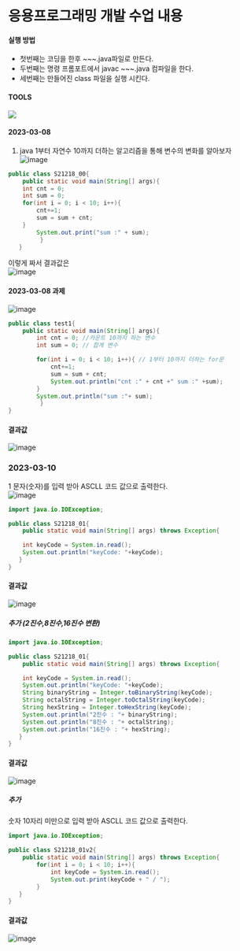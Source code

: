 # 응용프로그래밍 개발 수업 내용
#### 실행 방법
- 첫번째는 코딩을 한후 ~~~.java파일로 만든다.
- 두번째는 명령 프롬포트에서 javac ~~~.java 컴파일을 한다.
- 세번째는 만들어진 class 파일을 실행 시킨다.
#### TOOLS
<img src="https://img.shields.io/badge/JAVA-007396?style=for-the-badge&logo=java&logoColor=white">

#### 2023-03-08
1. java 1부터 자연수 10까지 더하는 알고리즘을 통해 변수의 변화를 알아보자<br>
![image](https://user-images.githubusercontent.com/106458316/223611148-36193beb-a602-49db-88f8-fbb21f116442.png)

```java
public class S21218_00{
	public static void main(String[] args){
	int cnt = 0;
	int sum = 0;
	for(int i = 0; i < 10; i++){
		cnt+=1;
		sum = sum + cnt;
	}
		System.out.print("sum :" + sum);
         }
   }
```
이렇게 짜서 결과값은<br>
![image](https://user-images.githubusercontent.com/106458316/223611075-07528ffc-7ad8-479e-a085-0150923dcd8b.png)

#### 2023-03-08 과제
![image](https://user-images.githubusercontent.com/106458316/223935708-15ee0bb8-398e-4dc8-941e-903e79d131e1.png)

```java
public class test1{
	public static void main(String[] args){
		int cnt = 0; //카운트 10까지 하는 변수
		int sum = 0; // 합계 변수

		for(int i = 0; i < 10; i++){ // 1부터 10까지 더하는 for문
			cnt+=1; 
			sum = sum + cnt; 
			System.out.println("cnt :" + cnt +" sum :" +sum);
		}
		System.out.println("sum :"+ sum);
     	 }
}	

```
#### 결과값
![image](https://user-images.githubusercontent.com/106458316/223935638-2db8bad1-ec67-4c3b-8692-7f9cd1ececc6.png)

### 2023-03-10
1 문자(숫자)를 입력 받아 ASCLL 코드 값으로 출력한다.<br>
![image](https://user-images.githubusercontent.com/106458316/224190521-1e496120-1668-4230-bfe0-2389de79962f.png)

```java
import java.io.IOException;

public class S21218_01{
	public static void main(String[] args) throws Exception{

	int keyCode = System.in.read();
	System.out.println("keyCode: "+keyCode);
   }
}
```
#### 결과값
![image](https://user-images.githubusercontent.com/106458316/224190709-da0e9f69-2bba-4a92-b441-b8f6b968cbd7.png)

##### 추가 (2진수,8진수,16진수 변환)
```java
import java.io.IOException;

public class S21218_01{
	public static void main(String[] args) throws Exception{

	int keyCode = System.in.read();
	System.out.println("keyCode: "+keyCode);
	String binaryString = Integer.toBinaryString(keyCode);
	String octalString = Integer.toOctalString(keyCode);
	String hexString = Integer.toHexString(keyCode);
	System.out.println("2진수 : "+ binaryString);
	System.out.println("8진수 : "+ octalString);
	System.out.println("16진수 : "+ hexString);
   }
}
```
#### 결과값
![image](https://user-images.githubusercontent.com/106458316/224196732-2cef6629-eef7-418a-af8b-e2c0b0edc88c.png)


##### 추가
숫자 10자리 미만으로 입력 받아 ASCLL 코드 값으로 출력한다.
```java
import java.io.IOException;

public class S21218_01v2{
	public static void main(String[] args) throws Exception{
		for(int i = 0; i < 10; i++){
			int keyCode = System.in.read();
			System.out.print(keyCode + " / ");
		}
   }
}
```
#### 결과값
![image](https://user-images.githubusercontent.com/106458316/224195832-926f9e20-f4ba-4992-955f-7ace48cd6f2f.png)
